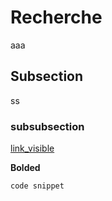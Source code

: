 # Recherche

aaa

## Subsection

ss

### subsubsection

 [link_visible](link_URL) 


**Bolded**

 `code snippet`